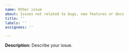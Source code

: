 ```yaml
---
name: Other issue
about: Issues not related to bugs, new features or docs
title: ''
labels: ''
assignees: ''

---
```


**Description:**
Describe your issue.

